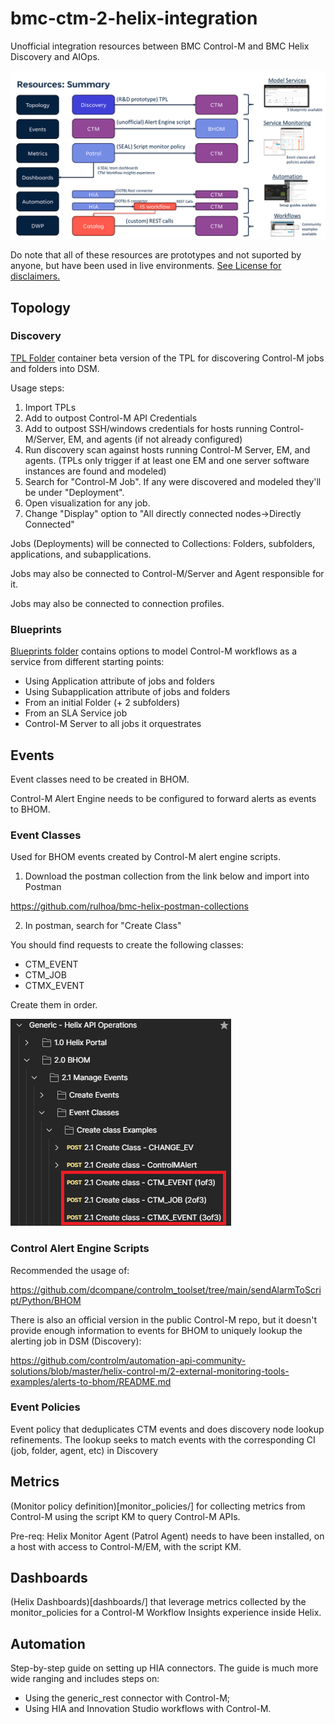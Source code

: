 # bmc-ctm-2-helix-integration

Unofficial integration resources between BMC Control-M and BMC Helix Discovery and AIOps.

![summary.png](summary.png)

Do note that all of these resources are prototypes and not suported by anyone, but have been used in live environments.
[See License for disclaimers.](LICENSE)

## Topology

### Discovery
[TPL Folder](tpl/) container beta version of the TPL for discovering Control-M jobs and folders into DSM.

Usage steps:
1) Import TPLs
2) Add to outpost Control-M API Credentials
3) Add to outpost SSH/windows credentials for hosts running Control-M/Server, EM, and agents (if not already configured)
4) Run discovery scan against hosts running Control-M Server, EM, and agents. (TPLs only trigger if at least one EM and one server software instances are found and modeled)
5) Search for "Control-M Job". If any were discovered and modeled they'll be under "Deployment".
6) Open visualization for any job.
7) Change "Display" option to "All directly connected nodes->Directly Connected"

Jobs (Deployments) will be connected to Collections: Folders, subfolders, applications, and subapplications.

Jobs may also be connected to Control-M/Server and Agent responsible for it.

Jobs may also be connected to connection profiles.

### Blueprints

[Blueprints folder](blueprints/) contains options to model Control-M workflows as a service from different starting points:
- Using Application attribute of jobs and folders
- Using Subapplication attribute of jobs and folders
- From an initial Folder (+ 2 subfolders)
- From an SLA Service job
- Control-M Server to all jobs it orquestrates


## Events

Event classes need to be created in BHOM.

Control-M Alert Engine needs to be configured to forward alerts as events to BHOM.

### Event Classes

Used for BHOM events created by Control-M alert engine scripts.

1) Download the postman collection from the link below and import into Postman

https://github.com/rulhoa/bmc-helix-postman-collections

2) In postman, search for "Create Class"

You should find requests to create the following classes:
- CTM_EVENT
- CTM_JOB
- CTMX_EVENT

Create them in order.

![EventClasses.png](event_classes/EventClasses.png)

### Control Alert Engine Scripts

Recommended the usage of:

https://github.com/dcompane/controlm_toolset/tree/main/sendAlarmToScript/Python/BHOM

There is also an official version in the public Control-M repo, but it doesn't provide enough information to events for BHOM to uniquely lookup the alerting job in DSM (Discovery):

https://github.com/controlm/automation-api-community-solutions/blob/master/helix-control-m/2-external-monitoring-tools-examples/alerts-to-bhom/README.md


### Event Policies

Event policy that deduplicates CTM events and does discovery node lookup refinements. The lookup seeks to match events with the corresponding CI (job, folder, agent, etc) in Discovery

## Metrics

(Monitor policy definition)[monitor_policies/] for collecting metrics from Control-M using the script KM to query Control-M APIs.

Pre-req: Helix Monitor Agent (Patrol Agent) needs to have been installed, on a host with access to Control-M/EM, with the script KM.

## Dashboards

(Helix Dashboards)[dashboards/] that leverage metrics collected by the monitor_policies for a Control-M Workflow Insights experience inside Helix.

## Automation

Step-by-step guide on setting up HIA connectors. The guide is much more wide ranging and includes steps on:
- Using the generic_rest connector with Control-M;
- Using HIA and Innovation Studio workflows with Control-M.
